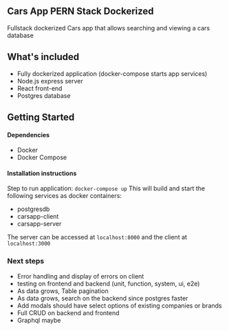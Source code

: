 

Cars App PERN Stack Dockerized
--------------------
Fullstack dockerized Cars app that allows searching and viewing a cars database

What's included
--------------------
- Fully dockerized application (docker-compose starts app services)
- Node.js express server
- React front-end
- Postgres database

Getting Started
--------------------
#### Dependencies
- Docker
- Docker Compose

#### Installation instructions
Step to run application:
`docker-compose up`
This will build and start the following services as docker containers:
- postgresdb
- carsapp-client
- carsapp-server

The server can be accessed at `localhost:8000` and the client at `localhost:3000`

### Next steps
- Error handling and display of errors on client
- testing on frontend and backend (unit, function, system, ui, e2e)
- As data grows, Table pagination
- As data grows, search on the backend since postgres faster
- Add modals should have select options of existing companies or brands
- Full CRUD on backend and frontend
- Graphql maybe